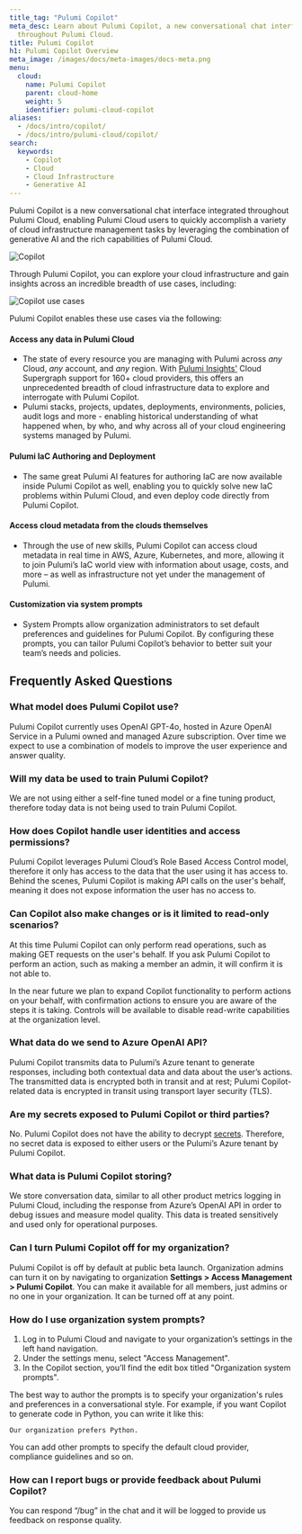 ```yaml
---
title_tag: "Pulumi Copilot"
meta_desc: Learn about Pulumi Copilot, a new conversational chat interface integrated
  throughout Pulumi Cloud.
title: Pulumi Copilot
h1: Pulumi Copilot Overview
meta_image: /images/docs/meta-images/docs-meta.png
menu:
  cloud:
    name: Pulumi Copilot
    parent: cloud-home
    weight: 5
    identifier: pulumi-cloud-copilot
aliases:
  - /docs/intro/copilot/
  - /docs/intro/pulumi-cloud/copilot/
search:
  keywords:
    - Copilot
    - Cloud
    - Cloud Infrastructure
    - Generative AI
---
```


Pulumi Copilot is a new conversational chat interface integrated throughout Pulumi Cloud, enabling Pulumi Cloud users to quickly accomplish a variety of cloud infrastructure management tasks by leveraging the combination of generative AI and the rich capabilities of Pulumi Cloud.

![Copilot](/images/docs/reference/service/copilot.png)

Through Pulumi Copilot, you can explore your cloud infrastructure and gain insights across an incredible breadth of use cases, including:

![Copilot use cases](/images/docs/reference/service/copilot-use-cases.png)

Pulumi Copilot enables these use cases via the following:

#### Access any data in Pulumi Cloud

* The state of every resource you are managing with Pulumi across _any_ Cloud, _any_ account, and _any_ region.  With [Pulumi Insights'](https://www.pulumi.com/blog/pulumi-insights/) Cloud Supergraph support for 160+ cloud providers, this offers an unprecedented breadth of cloud infrastructure data to explore and interrogate with Pulumi Copilot.
* Pulumi stacks, projects, updates, deployments, environments, policies, audit logs and more - enabling historical understanding of what happened when, by who, and why across all of your cloud engineering systems managed by Pulumi.

#### Pulumi IaC Authoring and Deployment

* The same great Pulumi AI features for authoring IaC are now available inside Pulumi Copilot as well, enabling you to quickly solve new IaC problems within Pulumi Cloud, and even deploy code directly from Pulumi Copilot.

#### Access cloud metadata from the clouds themselves

* Through the use of new skills, Pulumi Copilot can access cloud metadata in real time in AWS, Azure, Kubernetes, and more, allowing it to join Pulumi’s IaC world view with information about usage, costs, and more – as well as infrastructure not yet under the management of Pulumi.

#### Customization via system prompts

* System Prompts allow organization administrators to set default preferences and guidelines for Pulumi Copilot. By configuring these prompts, you can tailor Pulumi Copilot’s behavior to better suit your team’s needs and policies.

## Frequently Asked Questions

### What model does Pulumi Copilot use?

Pulumi Copilot currently uses OpenAI GPT-4o, hosted in Azure OpenAI Service in a Pulumi owned and managed Azure subscription. Over time we expect to use a combination of models to improve the user experience and answer quality.

### Will my data be used to train Pulumi Copilot?

We are not using either a self-fine tuned model or a fine tuning product, therefore today data is not being used to train Pulumi Copilot.

### How does Copilot handle user identities and access permissions?

Pulumi Copilot leverages Pulumi Cloud’s Role Based Access Control model, therefore it only has access to the data that the user using it has access to. Behind the scenes, Pulumi Copilot is making API calls on the user's behalf, meaning it does not expose information the user has no access to.

### Can Copilot also make changes or is it limited to read-only scenarios?

At this time Pulumi Copilot can only perform read operations, such as making GET requests on the user's behalf. If you ask Pulumi Copilot to perform an action, such as making a member an admin, it will confirm it is not able to.

In the near future we plan to expand Copilot functionality to perform actions on your behalf, with confirmation actions to ensure you are aware of the steps it is taking. Controls will be available to disable read-write capabilities at the organization level.

### What data do we send to Azure OpenAI API?

Pulumi Copilot transmits data to Pulumi’s Azure tenant to generate responses, including both contextual data and data about the user’s actions. The transmitted data is encrypted both in transit and at rest; Pulumi Copilot-related data is encrypted in transit using transport layer security (TLS).

### Are my secrets exposed to Pulumi Copilot or third parties?

No. Pulumi Copilot does not have the ability to decrypt [secrets](/docs/concepts/secrets/). Therefore, no secret data is exposed to either users or the Pulumi’s Azure tenant by Pulumi Copilot.

### What data is Pulumi Copilot storing?

We store conversation data, similar to all other product metrics logging in Pulumi Cloud, including the response from Azure’s OpenAI API in order to debug issues and measure model quality. This data is treated sensitively and used only for operational purposes.

### Can I turn Pulumi Copilot off for my organization?

Pulumi Copilot is off by default at public beta launch. Organization admins can turn it on by navigating to organization __Settings > Access Management > Pulumi Copilot__. You can make it available for all members, just admins or no one in your organization. It can be turned off at any point.

### How do I use organization system prompts?

1. Log in to Pulumi Cloud and navigate to your organization’s settings in the left hand navigation.
2. Under the settings menu, select "Access Management".
3. In the Copilot section, you’ll find the edit box titled "Organization system prompts".

The best way to author the prompts is to specify your organization's rules and preferences in a conversational style. For example, if you want Copilot to generate code in Python, you can write it like this:

`Our organization prefers Python.`

You can add other prompts to specify the default cloud provider, compliance guidelines and so on.

### How can I report bugs or provide feedback about Pulumi Copilot?

You can respond “/bug” in the chat and it will be logged to provide us feedback on response quality.
